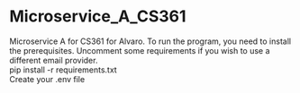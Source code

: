 # Microservice_A_CS361
Microservice A for CS361 for Alvaro. 
To run the program, you need to install the prerequisites. Uncomment some requirements if you wish to use a different email provider.  
pip install -r requirements.txt  
Create your .env file  
